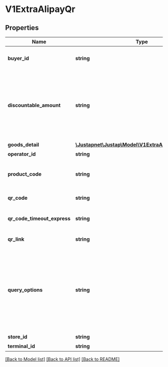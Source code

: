 # V1ExtraAlipayQr

## Properties
Name | Type | Description | Notes
------------ | ------------- | ------------- | -------------
**buyer_id** | **string** | 买家的支付宝唯一用户号（2088开头的16位纯数字） | 
**discountable_amount** | **string** | 可打折金额. 参与优惠计算的金额，单位为元，精确到小数点后两位，取值范围[0.01,100000000] 如果该值未传入，但传入了【订单总金额】，【不可打折金额】则该值默认为【订单总金额】-【不可打折金额】 | [optional] 
**goods_detail** | [**\Justapnet\Justap\Model\V1ExtraAlipayGoodsDetail[]**](V1ExtraAlipayGoodsDetail.md) | 商品明细列表 | [optional] 
**operator_id** | **string** | 商户操作员编号 | 
**product_code** | **string** | 销售产品码，商家和支付宝签约的产品码，为固定值QUICK_MSECURITY_PAY | 
**qr_code** | **string** | [ONLY IN RESPONSE] 二维码 | 
**qr_code_timeout_express** | **string** | 支付场景。 条码支付，取值：bar_code； 声波支付，取值：wave_code | 
**qr_link** | **string** | [ONLY IN RESPONSE] 二维码图片的URL地址 | 
**query_options** | **string** | 该笔订单允许的最晚付款时间，逾期将关闭交易。取值范围：1m～15d。m-分钟，h-小时，d-天，1c-当天（1c-当天的情况下，无论交易何时创建，都在0点关闭）。 该参数数值不接受小数点， 如 1.5h，可转换为 90m。注：若为空，则默认为15d。 | [optional] 
**store_id** | **string** | 商户门店编号 | 
**terminal_id** | **string** | 商户机具终端编号 | 

[[Back to Model list]](../README.md#documentation-for-models) [[Back to API list]](../README.md#documentation-for-api-endpoints) [[Back to README]](../README.md)



